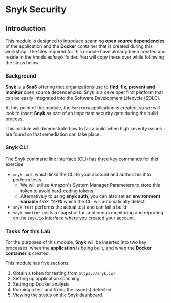 # Snyk Security

## Introduction

This module is designed to introduce scanning **open source dependencies** of the application and the **Docker** container that is created during this workshop. The files required for this module have already been created and reside in the /modules/snyk folder. You will copy these over while following the steps below.

### Background

**Snyk** is a **SaaS** offering that organizations use to **find, fix, prevent and monitor** open source dependencies. Snyk is a developer first platform that can be easily integrated into the Software Development Lifecycle \(SDLC\).

At this point of the module, the `Petstore` application is created, so we will look to insert **Snyk** as part of an important security gate during the build process.

This module will demonstrate how to fail a build when high severity issues are found so that remediation can take place.

### Snyk CLI

The Snyk command line interface \(CLI\) has three key commands for this exercise:

* `snyk auth` which links the CLI to your account and authorizes it to perform tests.
  * We will utilize Amazon's System Manager Parameters to store this token to avoid hard-coding tokens.
  * Alternatively to using **snyk auth**, you can also set an **environment variable**  `SNYK_TOKEN` which the CLI will automatically detect.
* `snyk test` performs the actual test and can fail a build
* `snyk monitor` posts a snapshot for continuous monitoring and reporting on the `snyk.io` interface where you created your account.

### Tasks for this Lab

For the purposes of this module, **Snyk** will be inserted into two key processes, when the **application** is being built, and when the **Docker container** is created.

This module has five sections: 

1. Obtain a token for testing from `https://snyk.io/` 
2. Setting up application scanning
3. Setting up Docker analysis
4. Running a test and fixing the issue\(s\) detected 
5. Viewing the status on the Snyk dashboard

